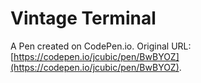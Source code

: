 # Vintage Terminal

A Pen created on CodePen.io. Original URL: [https://codepen.io/jcubic/pen/BwBYOZ](https://codepen.io/jcubic/pen/BwBYOZ).


